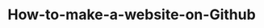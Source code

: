 # How-to-make-a-website-on-Github
<!DOCTYPE html>
<html>
  <head>
    <meta charset="utf-8">
    <meta name="viewport" content="width=device-width">
    <title>Website On Github</title>
    <link href="style.css" rel="stylesheet" type="text/css" />
  </head>
  <body>
    <script src="script.js"></script>
  </body>
</html>
